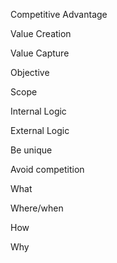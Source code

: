 Competitive Advantage

Value Creation

Value Capture

Objective

Scope

Internal Logic

External Logic

Be unique

Avoid competition



What

Where/when

How

Why